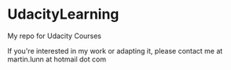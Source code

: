 # UdacityLearning
My repo for Udacity Courses

If you're interested in my work or adapting it, please contact me at martin.lunn at hotmail dot com
